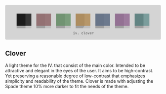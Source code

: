 ![Spade](../.github/assets/palettes/clover/colorscheme.png)

## Clover
A light theme for the IV. that consist of the main color. Intended to be attractive and elegant in the eyes of the user. It aims to be high-contrast.
Yet preserving a reasonable degree of low-contrast that emphasizes simplicity and readability of the theme. Clover is made with adjusting the Spade theme
10% more darker to fit the needs of the theme.
